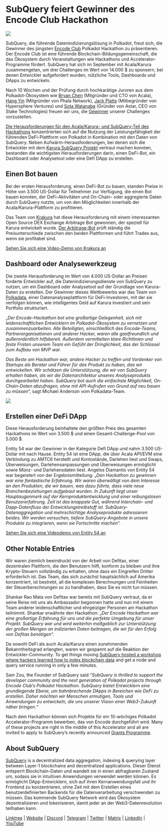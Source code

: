 # SubQuery feiert Gewinner des Encode Club Hackathon

![](https://miro.medium.com/max/1400/1*KSv8qczywRPCEvWXeYiDNA.png)

SubQuery, die führende Datenindizierungslösung in Polkadot, freut sich, die Gewinner des jüngsten [Encode Club](https://www.encode.club/) Polkadot Hackathon zu präsentieren. Der Encode Club ist eine führende Blockchain-Bildungsgemeinschaft, die das Ökosystem durch Veranstaltungen wie Hackathons und Accelerator-Programme fördert. SubQuery hat sich im September mit Acala/Karura zusammengetan, um drei Challenges im Wert von 14.000 $ zu sponsern, bei denen Entwickler aufgefordert wurden, nützliche Tools, Dashboards und DApps zu entwickeln.

Nach 10 Wochen und der Prüfung durch hochkarätige Juroren aus dem Polkadot-Ökosystem wie [Bryan Chen](https://twitter.com/XiliangChen) (Mitgründer und CTO von Acala), [Hang Yin](https://twitter.com/bgmshana) (Mitgründer von Phala Network), [Jack Platts](https://twitter.com/jackbplatts) (Mitbegründer von Hypersphere Ventures) und [Sota Watanabe](https://twitter.com/WatanabeSota) (Gründer von Astar, CEO von Stake Technologies) freuen wir uns, die [Gewinner](https://medium.com/encode-club/polkadot-hack-finale-prizewinners-and-summary-931627c64d9) unserer Challenges vorzustellen.

[Die Herausforderungen für den Acala/Karura- und SubQuery-Teil des Hackathons](https://medium.com/encode-club/polkadot-hack-challenges-7cfeba1a4c0e) konzentrierten sich auf die Nutzung der Leistungsfähigkeit der führenden DeFi-Plattform von Polkadot in Kombination mit den Daten von SubQuery. Neben Aufwärm-Herausforderungen, bei denen sich die Entwickler mit dem [Karura SubQuery Projekt](https://explorer.subquery.network/subquery/AcalaNetwork/karura) vertraut machen konnten, bestanden die wichtigsten Herausforderungen darin, einen DeFi-Bot, ein Dashboard oder Analysetool oder eine Defi DApp zu erstellen.

## Einen Bot bauen

Bei der ersten Herausforderung, einen DeFi-Bot zu bauen, standen Preise in Höhe von 3.500 US-Dollar für Teilnehmer zur Verfügung, die einen Bot bauen konnten, der DeFi-Aktivitäten und On-Chain- oder aggregierte Daten durch SubQuery nutzte, um von den Möglichkeiten innerhalb der Acala/Karura-Plattform zu profitieren.

Das Team von [Krakura](https://github.com/houtenbos/krakura-bot) hat diese Herausforderung mit einem interessanten Open Source DEX Exchange Arbitrage Bot gewonnen, der speziell für Karura entwickelt wurde. [Der Arbitrage-Bot](https://github.com/houtenbos/krakura-bot) prüft ständig die Preisunterschiede zwischen den beiden Plattformen und führt Trades aus, wenn sie profitabel sind.

[Sehen Sie sich eine Video-Demo von Krakura an](https://youtu.be/G7TNTzMDijU)

## Dashboard oder Analysewerkzeug

Die zweite Herausforderung im Wert von 4.000 US-Dollar an Preisen forderte Entwickler auf, die Datenindizierungsdienste von SubQuery zu nutzen, um ein Dashboard oder Analysetool auf der Grundlage von Karura-Daten zu erstellen. Der Gewinner dieses Wettbewerbs war das Team von [Polkadata](https://www.polkadata.xyz/), einer Datenanalyseplattform für DeFi-Investoren, mit der sie verfolgen können, wie intelligentes Geld auf Karura investiert und sein Portfolio strukturiert.

„_Der Encode-Hackathon bot eine großartige Gelegenheit, sich mit leidenschaftlichen Entwicklern im Polkadot-Ökosystem zu vernetzen und zusammenzuarbeiten. Alle Beteiligten, einschließlich des Encode-Teams, Partnerorganisationen und anderer Hacker, waren alle gastfreundlich und außerordentlich hilfsbereit. Außerdem vermittelten klare Richtlinien und feste Fristen unserem Team ein Gefühl der Dringlichkeit, das der Schlüssel zum Aufbau von MVP war._

_Das Beste am Hackathon war, andere Hacker zu treffen und Vordenker von Startups als Berater und Führer für das Produkt zu haben, das wir entwickelten. Wir schätzen die Unterstützung, die wir von SubQuery erhalten haben, als wir die Datenarchitektur unseres Analyseprodukts durchgearbeitet haben. SubQuery bot auch die einfachste Möglichkeit, On-Chain-Daten abzufragen, ohne mit API-Aufrufen von Grund auf neu bauen zu müssen_“, sagt Michael Anderson vom Polkadata-Team.

![](https://miro.medium.com/max/1400/0*o01LCEIOu-FyUOWx)

## Erstellen einer DeFi DApp

Diese Herausforderung beinhaltete den größten Preis des gesamten Hackathons im Wert von 3.500 $ und einen Gesamt-Challenge-Pool von 5.000 $.

Entity 54 war der Gewinner in der Kategorie Defi DApp und nahm 3.500 US-Dollar mit nach Hause. Entity 54 ist eine DApp, die über Acala API/EVM eine Verbindung zu AMTC6 herstellt und Kontostände, Darlehen liest und Swaps, Überweisungen, Darlehensanpassungen und Überweisungen ermöglicht sowie Münz- und Darlehensdaten liest. Angelos Diamantis von Entity 54 war begeistert von der Ergebnismitteilung: „_Den Hackathon zu gewinnen war eine fantastische Erfahrung. Wir waren überwältigt von dem Interesse an den Produkten, die wir bauen, was dazu führte, dass viele neue Branchenbeziehungen aufgebaut wurden. In Zukunft liegt unser Hauptaugenmerk auf der Kernproduktentwicklung und einer reibungslosen Benutzererfahrung. Zeit ist das knappste Gut, während Interchain- und Dapp-Datenfluss der Entwicklungstreibstoff ist. SubQuery-Datenaggregation und mehrschichtige Analyseprodukte adressieren beides. Wir werden versuchen, tiefere SubQuery-Angebote in unsere Produkte zu integrieren, wenn sie Fortschritte machen_“.

[Sehen Sie sich eine Videodemo von Entity 54 an](https://youtu.be/fU1BRVOtx2o)

## Other Notable Entries

Wir waren ziemlich beeindruckt von der Arbeit von Defitax, einer dezentralen Plattform, die den Benutzern hilft, konform zu bleiben und ihre Krypto-Steuern vollständig zu erhalten, ohne dass ein Eingreifen Dritter erforderlich ist. Das Team, das sich zunächst hauptsächlich auf Amerika konzentriert, ist bestrebt, all die komplexen Berechnungen und Feinheiten der Steuerberechnungen so zu handhaben, dass Sie es nicht tun müssen.

Shankar Rao Mata von Defitax war bereits mit SubQuery vertraut, da er seine Reise mit uns als Ambassador begonnen hatte und nun mit einem Team anderer leidenschaftlicher und ehrgeiziger Personen am Hackathon teilnimmt. Shankar erwähnte den Hackathon: „_Der Encode Hackathon war eine großartige Erfahrung für uns und die perfekte Umgebung für unser Projekt. SubQuery war und wird weiterhin maßgeblich zur Unterstützung der großen Mengen an indizierten Daten beitragen, die wir für den Erfolg von Defitax benötigen_“.

Da sowohl DeFi als auch Acala/Karura einen zunehmenden Bekanntheitsgrad erlangten, waren wir gespannt auf die Reaktion der Entwickler-Community. To get things moving [SubQuery hosted a workshop where hackers learned how to index blockchain data](https://www.youtube.com/watch?v=QUtWC_LZM8Q) and get a node and query service running in only a few minutes.

Sam Zou, the Founder of SubQuery said _“SubQuery is thrilled to support the developer community and the next generation of Polkadot projects through Encode Club’s Polkadot Hackathon. SubQuery bietet Entwicklern eine grundlegende Ebene, um bahnbrechende DApps in Bereichen wie DeFi zu erstellen. Daher möchten wir Menschen ermutigen, Tools und Anwendungen zu entwickeln, die uns unserer Vision einer Web3-Zukunft näher bringen.“_

Nach dem Hackathon können sich Projekte für ein 10-wöchiges Polkadot Accelerator-Programm bewerben, das von Encode durchgeführt wird. Many of these projects are right in the middle of this Accelerator and all are invited to apply to SubQuery’s recently announced [Grants Programme](https://subquery.network/grants).

## About SubQuery

[SubQuery](https://subquery.network/) is a decentralized data aggregation, indexing & querying layer between Layer-1 blockchains and decentralized applications. Dieser Dienst entsperrt Blockchain-Daten und wandelt sie in einen abfragbaren Zustand um, sodass sie in intuitiven Anwendungen verwendet werden können. Es ermöglicht DApp-Entwicklern, sich auf ihren Kernanwendungsfall und ihr Frontend zu konzentrieren, ohne Zeit mit dem Erstellen eines benutzerdefinierten Backends für die Datenverarbeitung verschwenden zu müssen. Das kommende SubQuery Network wird das Ökosystem dezentralisieren und tokenisieren, damit jeder an der Web3-Datenrevolution teilhaben kann.

[Linktree](https://linktr.ee/subquerynetwork) | [Website](https://subquery.network/) | [Discord](https://discord.com/invite/78zg8aBSMG) | [Telegram](https://t.me/subquerynetwork) | [Twitter](https://twitter.com/subquerynetwork) | [Matrix](https://matrix.to/#/#subquery:matrix.org) | [LinkedIn](https://www.linkedin.com/company/subquery) | [YouTube](https://www.youtube.com/channel/UCi1a6NUUjegcLHDFLr7CqLw)
